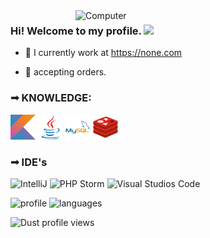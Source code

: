 <img src="https://raw.githubusercontent.com/MicaelliMedeiros/micaellimedeiros/master/image/computer-illustration.png" min-width="400px" max-width="400px" width="400px" align="right" alt="Computer">

### Hi! Welcome to my profile. <img src="https://raw.githubusercontent.com/kaueMarques/kaueMarques/master/hi.gif" width="20px"> 

- 🤖 I currently work at https://none.com

- 💼 accepting orders.

### ➟ KNOWLEDGE:

<p align="left">
  <img src="https://raw.githubusercontent.com/devicons/devicon/master/icons/kotlin/kotlin-original.svg" width="40" height="40" />
  <img src="https://raw.githubusercontent.com/devicons/devicon/master/icons/java/java-original.svg" alt="java" width="40" height="40" />
  <img src="https://raw.githubusercontent.com/devicons/devicon/master/icons/mysql/mysql-original-wordmark.svg" width="40" height="40" />
  <img src="https://raw.githubusercontent.com/devicons/devicon/master/icons/redis/redis-original.svg" width="40" height="40" />

</p>

### ➟ IDE's

  ![IntelliJ](https://img.shields.io/badge/IntelliJ-000000?style=for-the-badge&logo=intellij-idea&logoColor=blue)
  ![PHP Storm](https://img.shields.io/badge/PHP%20Storm-000000?style=for-the-badge&logo=phpstorm&logoColor=white)
  ![Visual Studios Code](https://img.shields.io/badge/Visual%20Studio%20Code-000000?style=for-the-badge&logo=visual%20studio%20code&logoColor=blue)

![profile] 
![languages]

[profile]: https://github-readme-stats.vercel.app/api?username=Kataxayn&show_icons=true&theme=omni&count_private=true&hide_border=true
[languages]: https://github-readme-stats.vercel.app/api/top-langs/?username=Kataxayn&theme=omni&layout=compact&hide_border=true

<p align="left"><img src="https://komarev.com/ghpvc/?username=garotoo&color=blue" alt="Dust profile views" /> </p>
